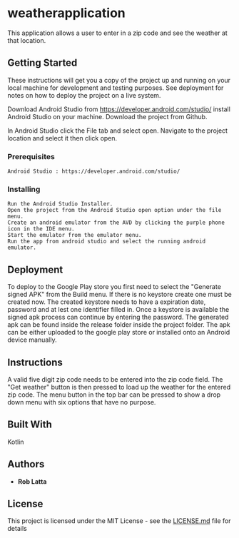 # weatherapplication

This application allows a user to enter in a zip code and see the weather at that location.

## Getting Started

These instructions will get you a copy of the project up and running on your local machine for development and testing purposes. See deployment for notes on how to deploy the project on a live system.

Download Android Studio from https://developer.android.com/studio/
install Android Studio on your machine.
Download the project from Github.

In Android Studio click the File tab and select open.
Navigate to the project location and select it then click open.

### Prerequisites


```
Android Studio : https://developer.android.com/studio/
```

### Installing



```
Run the Android Studio Installer. 
Open the project from the Android Studio open option under the file menu.
Create an android emulator from the AVD by clicking the purple phone icon in the IDE menu.
Start the emulator from the emulator menu.
Run the app from android studio and select the running android emulator.
```


## Deployment

To deploy to the Google Play store you first need to select the "Generate signed APK" from the Build menu.
If there is no keystore create one must be created now.
The created keystore needs to have a expiration date, password and at lest one identifier filled in.
Once a keystore is available the signed apk process can continue by entering the password.
The generated apk can be found inside the release folder inside the project folder.
The apk can be either uploaded to the google play store or installed onto an Android device manually.


## Instructions

A valid five digit zip code needs to be entered into the zip code field. The "Get weather" button is then pressed to load up the weather for the entered zip code. The menu button in the top bar can be pressed to show a drop down menu with six options that have no purpose.


## Built With

Kotlin

## Authors

* **Rob Latta** 


## License

This project is licensed under the MIT License - see the [LICENSE.md](LICENSE.md) file for details

